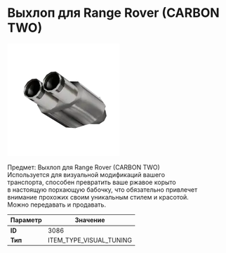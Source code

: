 # Выхлоп для Range Rover (CARBON TWO)

![Item Image](../img/3086.webp?raw=true)

Предмет: Выхлоп для Range Rover (CARBON TWO)<br>Используется для визуальной модификаций вашего<br>транспорта, способен превратить ваше ржавое корыто<br>в настоящую порхающую бабочку, что обязательно привлечет<br>внимание прохожих своим уникальным стилем и красотой.<br>Можно передавать и продавать.


| Параметр | Значение |
|----------|----------|
| **ID** | 3086 |
| **Тип** | ITEM_TYPE_VISUAL_TUNING |


